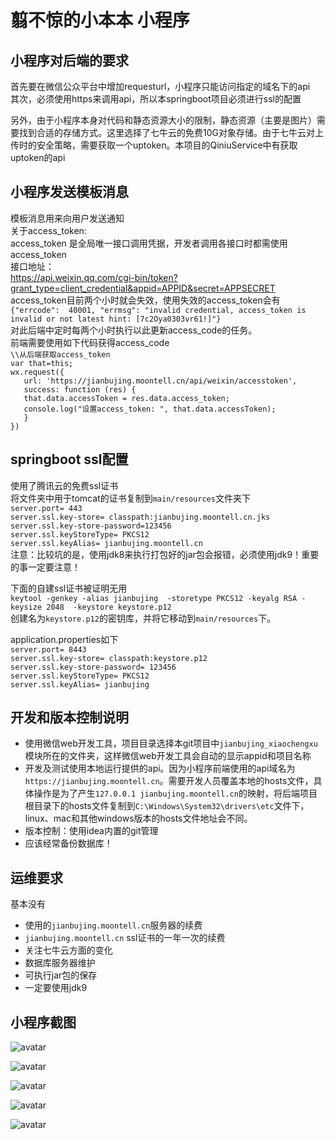 # 翦不惊的小本本 小程序

## 小程序对后端的要求
首先要在微信公众平台中增加requesturl，小程序只能访问指定的域名下的api   
其次，必须使用https来调用api，所以本springboot项目必须进行ssl的配置  

另外，由于小程序本身对代码和静态资源大小的限制，静态资源（主要是图片）需要找到合适的存储方式。这里选择了七牛云的免费10G对象存储。由于七牛云对上传时的安全策略，需要获取一个uptoken。本项目的QiniuService中有获取uptoken的api    

## 小程序发送模板消息

模板消息用来向用户发送通知  
关于access_token:  
access_token 是全局唯一接口调用凭据，开发者调用各接口时都需使用 access_token    
接口地址：   
https://api.weixin.qq.com/cgi-bin/token?grant_type=client_credential&appid=APPID&secret=APPSECRET   
access_token目前两个小时就会失效，使用失效的access_token会有`{"errcode": 
40001, "errmsg": "invalid credential, access_token is invalid or not latest hint: [7c2Oya0303vr61!]"}`  
对此后端中定时每两个小时执行以此更新access_code的任务。  
前端需要使用如下代码获得access_code  
`\\从后端获取access_token`  
`var that=this;`   
`wx.request({`    
`   url: 'https://jianbujing.moontell.cn/api/weixin/accesstoken',`   
`   success: function (res) {`  
`   that.data.accessToken = res.data.access_token;`  
`   console.log("设置access_token: ", that.data.accessToken);`  
`   }`  
`})` 

    


## springboot ssl配置
使用了腾讯云的免费ssl证书   
将文件夹中用于tomcat的证书复制到`main/resources`文件夹下   
`server.port= 443`   
`server.ssl.key-store= classpath:jianbujing.moontell.cn.jks`   
`server.ssl.key-store-password=123456`  
`server.ssl.keyStoreType= PKCS12`  
`server.ssl.keyAlias= jianbujing.moontell.cn`  
注意：比较坑的是，使用jdk8来执行打包好的jar包会报错，必须使用jdk9！重要的事一定要注意！  


下面的自建ssl证书被证明无用   
`keytool -genkey -alias jianbujing  -storetype PKCS12 -keyalg RSA -keysize 2048  -keystore keystore.p12`   
创建名为`keystore.p12`的密钥库，并将它移动到`main/resources`下。  

application.properties如下   
`server.port= 8443`  
`server.ssl.key-store= classpath:keystore.p12`  
`server.ssl.key-store-password= 123456`  
`server.ssl.keyStoreType= PKCS12`   
`server.ssl.keyAlias= jianbujing`   
 
## 开发和版本控制说明
- 使用微信web开发工具，项目目录选择本git项目中`jianbujing_xiaochengxu`模块所在的文件夹，这样微信web开发工具会自动的显示appid和项目名称
- 开发及测试使用本地运行提供的api。因为小程序前端使用的api域名为`https://jianbujing.moontell.cn`。需要开发人员覆盖本地的hosts文件，具体操作是为了产生`127.0.0.1 jianbujing.moontell.cn`的映射，将后端项目根目录下的hosts文件复制到`C:\Windows\System32\drivers\etc`文件下，linux、mac和其他windows版本的hosts文件地址会不同。    
- 版本控制：使用idea内置的git管理   
- 应该经常备份数据库！

## 运维要求
基本没有  
- 使用的`jianbujing.moontell.cn`服务器的续费
- `jianbujing.moontell.cn` ssl证书的一年一次的续费
- 关注七牛云方面的变化
- 数据库服务器维护
- 可执行jar包的保存
- 一定要使用jdk9 

## 小程序截图
![avatar](screenshot/a.png)

![avatar](screenshot/b.png)

![avatar](screenshot/c.png)

![avatar](screenshot/d.png)

![avatar](screenshot/e.png)


